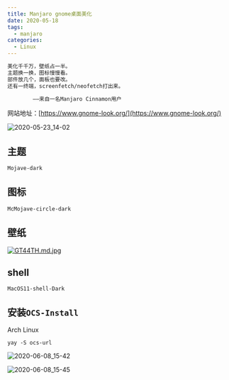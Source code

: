 ```yaml
---
title: Manjaro gnome桌面美化
date: 2020-05-18
tags:
  - manjaro
categories:
  - Linux
---
```


```txt
美化千千万，壁纸占一半。
主题换一换，图标慢慢看。
部件放几个，面板也要改。
还有一终端，screenfetch/neofetch打出来。

        ——来自一名Manjaro Cinnamon用户
```

网站地址：[https://www.gnome-look.org/](https://www.gnome-look.org/)

![2020-05-23_14-02](https://gitee.com/snowyan/image/raw/master/1590213946_20200523140537502_289998243.png)

## 主题

```txt
Mojave-dark
```

## 图标

```txt
McMojave-circle-dark
```

## 壁纸

[![GT44TH.md.jpg](https://s1.ax1x.com/2020/04/10/GT44TH.md.jpg)](https://imgchr.com/i/GT44TH)

## shell

```shell
MacOS11-shell-Dark
```

## 安装`OCS-Install`

Arch Linux

```shell
yay -S ocs-url
```

![2020-06-08_15-42](https://gitee.com/snowyan/image/raw/master/1591602410_20200608154609201_2009082715.png)

![2020-06-08_15-45](https://gitee.com/snowyan/image/raw/master/1591602412_20200608154638384_70237245.png)
